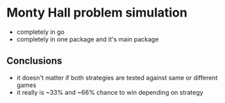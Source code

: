 # Monty Hall problem simulation
* completely in go
* completely in one package and it's main package
## Conclusions
* it doesn't matter if both strategies are tested against same or different games
* it really is ~33% and ~66% chance to win depending on strategy
